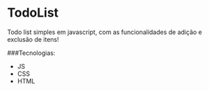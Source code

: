 # TodoList
Todo list simples em javascript, com as funcionalidades de adição e exclusão de itens! 

###Tecnologias: 

* JS
* CSS
* HTML
 
